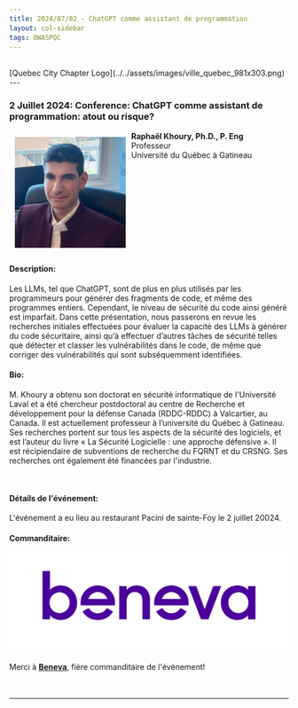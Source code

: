 ```yaml
---
title: 2024/07/02 - ChatGPT comme assistant de programmation
layout: col-sidebar
tags: OWASPQC
---
```

<br clear="left"/>
[Quebec City Chapter Logo](../../assets/images/ville_quebec_981x303.png)

<!--
  Ceci est un commentaire
-->
<br clear="left"/>
---

### 2 Juillet 2024: Conference: ChatGPT comme assistant de programmation: atout ou risque?


<img align="left" style="padding: 10px;" width="200px" src="../../assets/images/200px-Raphael_Khoury.png" />

**Raphaël Khoury, Ph.D., P. Eng**<br>
Professeur<br>
Université du Québec à Gatineau

<br clear="left"/>


#### Description:

Les LLMs, tel que ChatGPT, sont de plus en plus utilisés par les programmeurs pour générer des fragments de code, et même des programmes entiers. Cependant, le niveau de sécurité du code ainsi généré est imparfait. Dans cette présentation, nous passerons en revue les recherches initiales effectuées pour évaluer la capacité des LLMs à générer du code sécuritaire, ainsi qu’à effectuer d’autres tâches de sécurité telles que détecter et classer les vulnérabilités dans le code, de même que corriger des vulnérabilités qui sont subséquemment identifiées.


#### Bio:

M. Khoury a obtenu son doctorat en sécurité informatique de l'Université Laval et a été chercheur postdoctoral au centre de Recherche et développement pour la défense Canada (RDDC-RDDC) à Valcartier, au Canada. Il est actuellement professeur à l’université du Québec à Gatineau.  Ses recherches portent sur tous les aspects de la sécurité des logiciels, et est l’auteur du livre « La Sécurité Logicielle : une approche défensive ». Il est récipiendaire de subventions de recherche du FQRNT et du CRSNG. Ses recherches ont également été financées par l'industrie.

<br>

#### Détails de l'événement:

L'événement a eu lieu au restaurant Pacini de sainte-Foy le 2 juillet 20024.
<br>

#### Commanditaire:

<a href="https://beneva.ca"><img src="../../assets/images/200px-Beneva_Logo.png"></a>

Merci à [**Beneva**](https://beneva.ca), fière commanditaire de l'événement!<br>
<br>
<br>


---
